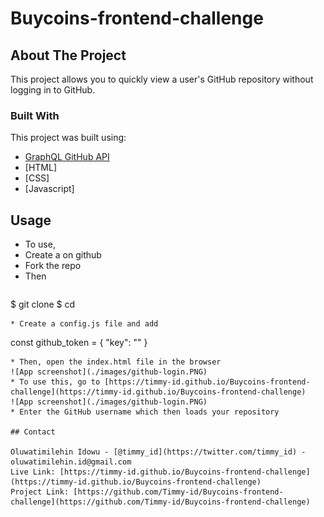 # Buycoins-frontend-challenge

## About The Project

This project allows you to quickly view a user's GitHub repository without logging in to GitHub.

### Built With

This project was built using:
* [GraphQL GitHub API](https://developer.github.com/v4/explorer)
* [HTML]
* [CSS]
* [Javascript]

## Usage

* To use,
* Create a <personal access token> on github
* Fork the repo
* Then 
  ```
$ git clone <forked repo>
$ cd <forked repo>
```
* Create a config.js file and add
  ```
  const github_token = {
    "key": "<personal access token>"
}
  ```
* Then, open the index.html file in the browser
![App screenshot](./images/github-login.PNG)
* To use this, go to [https://timmy-id.github.io/Buycoins-frontend-challenge](https://timmy-id.github.io/Buycoins-frontend-challenge)
![App screenshot](./images/github-login.PNG)
* Enter the GitHub username which then loads your repository

## Contact

Oluwatimilehin Idowu - [@timmy_id](https://twitter.com/timmy_id) - oluwatimilehin.id@gmail.com
Live Link: [https://timmy-id.github.io/Buycoins-frontend-challenge](https://timmy-id.github.io/Buycoins-frontend-challenge)
Project Link: [https://github.com/Timmy-id/Buycoins-frontend-challenge](https://github.com/Timmy-id/Buycoins-frontend-challenge)
